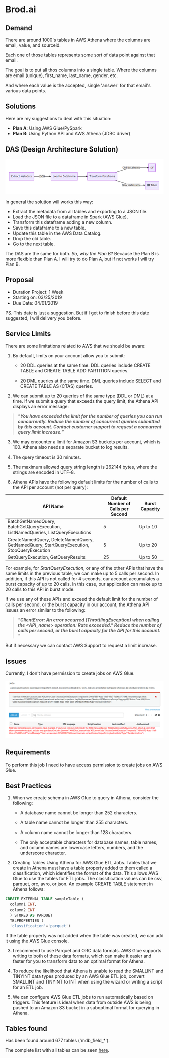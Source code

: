# Brod.ai

## Demand

There are around 1000's tables in AWS Athena where the columns are email, value, and sourceid.

Each one of those tables represents some sort of data point against that email.

The goal is to put all thos columns into a single table. Where the columns are email (unique), first_name, last_name, gender, etc.

And where each value is the accepted, single 'answer' for that email's various data points.

## Solutions

Here are my suggestions to deal with this situation:

- **Plan A**: Using AWS Glue/PySpark
- **Plan B**: Using Python API and AWS Athena (JDBC driver)

## DAS (Design Architecture Solution)

![DAS](https://github.com/lserra/BrodAI/blob/master/DAS.png?raw=true)

In general the solution will works this way:

- Extract the metadata from all tables and exporting to a JSON file.
- Load the JSON file to a dataframe in Spark (AWS Glue).
- Transform this dataframe adding a new column.
- Save this dataframe to a new table.
- Update this table in the AWS Data Catalog.
- Drop the old table.
- Go to the next table.

The DAS are the same for both. _So, why the Plan B_? Because the Plan B is more flexible than Plan A. I will try to do Plan A, but if not works I will try Plan B.

## Proposal

- Duration Project: 1 Week
- Starting on: 03/25/2019
- Due Date: 04/01/2019

PS.:This date is just a suggestion. But if I get to finish before this date suggested, I will delivery you before.

## Service Limits

There are some limitations related to AWS that we should be aware:

1. By default, limits on your account allow you to submit:

    - 20 DDL queries at the same time. DDL queries include CREATE TABLE and CREATE TABLE ADD PARTITION queries.

    - 20 DML queries at the same time. DML queries include SELECT and CREATE TABLE AS (CTAS) queries.

2. We can submit up to 20 queries of the same type (DDL or DML) at a time. If we submit a query that exceeds the query limit, the Athena API displays an error message:

> _**"You have exceeded the limit for the number of queries you can run concurrently. Reduce the number of concurrent queries submitted by this account. Contact customer support to request a concurrent query limit increase.”**_

3. We may encounter a limit for Amazon S3 buckets per account, which is 100. Athena also needs a separate bucket to log results.

4. The query timeout is 30 minutes.

5. The maximum allowed query string length is 262144 bytes, where the strings are encoded in UTF-8.

6. Athena APIs have the following default limits for the number of calls to the API per account (not per query):

API Name | Default Number of Calls per Second | Burst Capacity
---------|------------------------------------|---------------
BatchGetNamedQuery, BatchGetQueryExecution, ListNamedQueries, ListQueryExecutions| 5 | Up to 10
CreateNamedQuery, DeleteNamedQuery, GetNamedQuery, StartQueryExecution, StopQueryExecution | 5 | Up to 20
GetQueryExecution, GetQueryResults | 25 | Up to 50

For example, for _StartQueryExecution_, or any of the other APIs that have the same limits in the previous table, we can make up to 5 calls per second. In addition, if this API is not called for 4 seconds, our account accumulates a burst capacity of up to 20 calls. In this case, our application can make up to 20 calls to this API in burst mode.

If we use any of these APIs and exceed the default limit for the number of calls per second, or the burst capacity in our account, the Athena API issues an error similar to the following: 

> _**"ClientError: An error occurred (ThrottlingException) when calling the <API_name> operation: Rate exceeded." Reduce the number of calls per second, or the burst capacity for the API for this account. "**_

But if necessary we can contact AWS Support to request a limit increase.

## Issues

Currently, I don't have permission to create jobs on AWS Glue.

![AwsGlueAccessDenied](https://github.com/lserra/BrodAI/blob/master/AwsGlueAccessDenied.png?raw=true)

## Requirements

To perform this job I need to have access permission to create jobs on AWS Glue.

## Best Practices

1. When we create schema in AWS Glue to query in Athena, consider the following:

    - A database name cannot be longer than 252 characters.

    - A table name cannot be longer than 255 characters.

    - A column name cannot be longer than 128 characters.

    - The only acceptable characters for database names, table names, and column names are lowercase letters, numbers, and the underscore character.

2. Creating Tables Using Athena for AWS Glue ETL Jobs. Tables that we create in Athena must have a table property added to them called a classification, which identifies the format of the data. This allows AWS Glue to use the tables for ETL jobs. The classification values can be csv, parquet, orc, avro, or json. An example CREATE TABLE statement in Athena follows:

```sql
CREATE EXTERNAL TABLE sampleTable (
  column1 INT,
  column2 INT
  ) STORED AS PARQUET
  TBLPROPERTIES (
  'classification'='parquet')
```

If the table property was not added when the table was created, we can add it using the AWS Glue console.

3. I recommend to use Parquet and ORC data formats. AWS Glue supports writing to both of these data formats, which can make it easier and faster for you to transform data to an optimal format for Athena.

4. To reduce the likelihood that Athena is unable to read the SMALLINT and TINYINT data types produced by an AWS Glue ETL job, convert SMALLINT and TINYINT to INT when using the wizard or writing a script for an ETL job.

5. We can configure AWS Glue ETL jobs to run automatically based on triggers. This feature is ideal when data from outside AWS is being pushed to an Amazon S3 bucket in a suboptimal format for querying in Athena.

## Tables found

Has been found around 677 tables ('mdb_field_*').

The complete list with all tables can be seen [here](/home/lserra/Downloads/Upwork/tables_found.csv).
